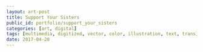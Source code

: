 ```yaml
---
layout: art-post
title: Support Your Sisters
public_id: portfolio/support_your_sisters
categories: [art, digital]
tags: [multimedia, digitized, vector, color, illustration, text, trans]
date: 2017-04-20
---
```

